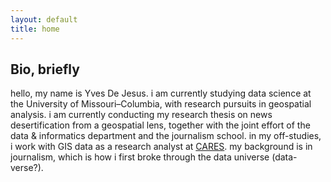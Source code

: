 ```yaml
---
layout: default
title: home
---
```


## Bio, briefly

hello, my name is Yves De Jesus. i am currently studying data science at the University of Missouri–Columbia, with research pursuits in geospatial analysis. i am currently conducting my research thesis on news desertification from a geospatial lens, together with the joint effort of the data & informatics department and the journalism school. in my off-studies, i work with GIS data as a research analyst at <a href="https://careshq.org/about/" target="_blank">CARES</a>. my background is in journalism, which is how i first broke through the data universe (data-verse?). 
